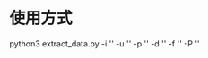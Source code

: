 # 使用方式
python3 extract_data.py -i '<DB ip>' -u '<DB user>' -p '<DB password>' -d '<DB name>' -f '<sql filename>' -P '<DB port>'
